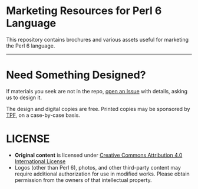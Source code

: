 # Marketing Resources for Perl 6 Language

This repository contains brochures and various assets useful for marketing
the Perl 6 language.

--------

# Need Something Designed?

If materials you seek are not in the repo, [open an Issue](https://github.com/perl6/marketing/issues)
with details, asking us to design it.

The design and digital copies are free. Printed copies may be sponsored by
[TPF](http://www.perlfoundation.org/), on a case-by-case basis.


# LICENSE

* **Original content** is licensed under [Creative Commons Attribution 4.0 International License](https://creativecommons.org/licenses/by/4.0/)
* Logos (other than Perl 6), photos, and other third-party content may require additional authorization for use in modified works. Please obtain permission from the owners of that intellectual property.
